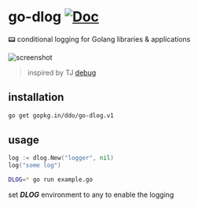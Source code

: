 # go-dlog [![Doc][godoc-img]][godoc-url]
:pager: conditional logging for Golang libraries &amp; applications

![screenshot][screenshot]

> inspired by TJ [debug](https://github.com/visionmedia/debug)

## installation

```sh
go get gopkg.in/ddo/go-dlog.v1
```

## usage

```go
log := dlog.New("logger", nil)
log("some log")
```

```sh
DLOG=* go run example.go
```

set ***DLOG*** environment to any to enable the logging

[godoc-img]: https://img.shields.io/badge/godoc-Reference-brightgreen.svg?style=flat-square
[godoc-url]: https://godoc.org/gopkg.in/ddo/go-dlog.v1
[screenshot]: http://i.imgur.com/RsZJzgs.png

